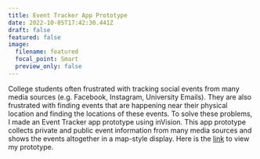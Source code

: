 ```yaml
---
title: Event Tracker App Prototype
date: 2022-10-05T17:42:30.441Z
draft: false
featured: false
image:
  filename: featured
  focal_point: Smart
  preview_only: false
---
```

College students often frustrated with tracking social events from many media sources (e.g. Facebook, Instagram, University Emails). They are also frustrated with finding events that are happening near their physical location and finding the locations of these events. To solve these problems, I made an Event Tracker app prototype using inVision. This app prototype collects private and public event information from many media sources and shows the events altogether in a map-style display. Here is the [link](https://invis.io/4P11YSGNF8RU) to view my prototype.